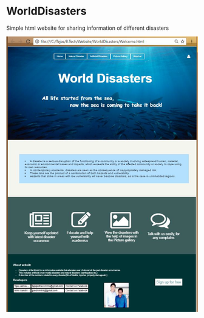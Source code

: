 # WorldDisasters
Simple html website for sharing information of different disasters

![ScreenShot](ScreenShot.png)
